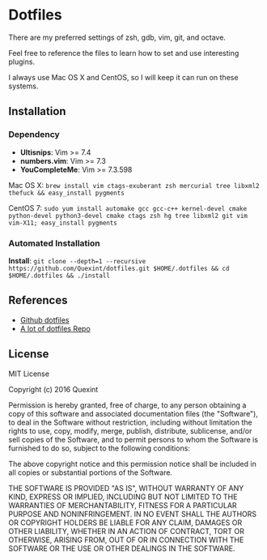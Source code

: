 # Dotfiles

There are my preferred settings of zsh, gdb, vim, git, and octave.

Feel free to reference the files to learn how to set and use interesting plugins.

I always use Mac OS X and CentOS, so I will keep it can run on these systems.

## Installation

### Dependency

- **Ultisnips**: Vim >= 7.4
- **numbers.vim**: Vim >= 7.3
- **YouCompleteMe**: Vim >= 7.3.598

Mac OS X: `brew install vim ctags-exuberant zsh mercurial tree libxml2 thefuck && easy_install pygments`

CentOS 7: `sudo yum install automake gcc gcc-c++ kernel-devel cmake python-devel python3-devel cmake ctags zsh hg tree libxml2 git vim vim-X11; easy_install pygments`

### Automated Installation

**Install**: `git clone --depth=1 --recursive https://github.com/Quexint/dotfiles.git $HOME/.dotfiles && cd $HOME/.dotfiles && ./install`

## References

- [Github dotfiles](https://dotfiles.github.io/)
- [A lot of dotfiles Repo](https://github.com/search?o=desc&q=dotfiles&s=stars&type=Repositories&utf8=%E2%9C%93)

## License

MIT License

Copyright (c) 2016 Quexint

Permission is hereby granted, free of charge, to any person obtaining a copy
of this software and associated documentation files (the "Software"), to deal
in the Software without restriction, including without limitation the rights
to use, copy, modify, merge, publish, distribute, sublicense, and/or sell
copies of the Software, and to permit persons to whom the Software is
furnished to do so, subject to the following conditions:

The above copyright notice and this permission notice shall be included in all
copies or substantial portions of the Software.

THE SOFTWARE IS PROVIDED "AS IS", WITHOUT WARRANTY OF ANY KIND, EXPRESS OR
IMPLIED, INCLUDING BUT NOT LIMITED TO THE WARRANTIES OF MERCHANTABILITY,
FITNESS FOR A PARTICULAR PURPOSE AND NONINFRINGEMENT. IN NO EVENT SHALL THE
AUTHORS OR COPYRIGHT HOLDERS BE LIABLE FOR ANY CLAIM, DAMAGES OR OTHER
LIABILITY, WHETHER IN AN ACTION OF CONTRACT, TORT OR OTHERWISE, ARISING FROM,
OUT OF OR IN CONNECTION WITH THE SOFTWARE OR THE USE OR OTHER DEALINGS IN THE
SOFTWARE.

